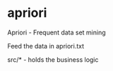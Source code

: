 apriori
=======

Apriori - Frequent data set mining

Feed the data in apriori.txt

src/* - holds the business logic
